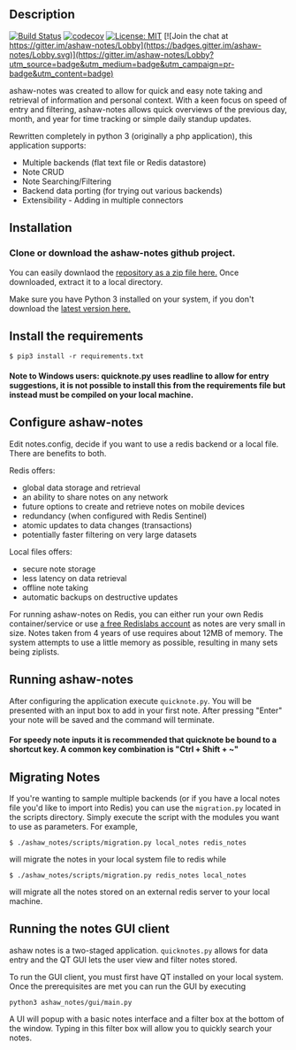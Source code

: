 ## Description

[![Build Status](https://travis-ci.org/follower46/ashaw-notes.svg?branch=master)](https://travis-ci.org/follower46/ashaw-notes)
[![codecov](https://codecov.io/gh/follower46/ashaw-notes/branch/master/graph/badge.svg)](https://codecov.io/gh/follower46/ashaw-notes)
[![License: MIT](https://img.shields.io/badge/License-MIT-yellow.svg)](https://opensource.org/licenses/MIT)
[![Join the chat at https://gitter.im/ashaw-notes/Lobby](https://badges.gitter.im/ashaw-notes/Lobby.svg)](https://gitter.im/ashaw-notes/Lobby?utm_source=badge&utm_medium=badge&utm_campaign=pr-badge&utm_content=badge)

ashaw-notes was created to allow for quick and easy note taking and retrieval of information and personal context.
With a keen focus on speed of entry and filtering, ashaw-notes allows quick overviews of the previous day, month, and year for time tracking or simple daily standup updates.

Rewritten completely in python 3 (originally a php application), this application supports:
* Multiple backends (flat text file or Redis datastore)
* Note CRUD
* Note Searching/Filtering
* Backend data porting (for trying out various backends)
* Extensibility - Adding in multiple connectors

## Installation

### Clone or download the ashaw-notes github project.

You can easily downlaod the [repository as a zip file here.](https://github.com/follower46/ashaw-notes/archive/master.zip)
Once downloaded, extract it to a local directory.

Make sure you have Python 3 installed on your system, if you don't download the [latest version here.](https://www.python.org/downloads/)

## Install the requirements

```
$ pip3 install -r requirements.txt
```

#### Note to Windows users: quicknote.py uses readline to allow for entry suggestions, it is not possible to install this from the requirements file but instead must be compiled on your local machine.

## Configure ashaw-notes

Edit notes.config, decide if you want to use a redis backend or a local file.
There are benefits to both.

Redis offers:
* global data storage and retrieval 
* an ability to share notes on any network
* future options to create and retrieve notes on mobile devices
* redundancy (when configured with Redis Sentinel)
* atomic updates to data changes (transactions)
* potentially faster filtering on very large datasets

Local files offers:
* secure note storage
* less latency on data retrieval
* offline note taking
* automatic backups on destructive updates

For running ashaw-notes on Redis, you can either run your own Redis container/service or use [a free Redislabs account](https://redislabs.com/) as notes are very small in size. Notes taken from 4 years of use requires about 12MB of memory. The system attempts to use a little memory as possible, resulting in many sets being ziplists. 

## Running ashaw-notes

After configuring the application execute ```quicknote.py```.
You will be presented with an input box to add in your first note.
After pressing "Enter" your note will be saved and the command will terminate.

#### For speedy note inputs it is recommended that quicknote be bound to a shortcut key. A common key combination is "Ctrl + Shift + ~"

## Migrating Notes

If you're wanting to sample multiple backends (or if you have a local notes file you'd like to import into Redis) you can use the ```migration.py``` located in the scripts directory.
Simply execute the script with the modules you want to use as parameters. For example, 
```
$ ./ashaw_notes/scripts/migration.py local_notes redis_notes
``` 
will migrate the notes in your local system file to redis while 
```
$ ./ashaw_notes/scripts/migration.py redis_notes local_notes
``` 
will migrate all the notes stored on an external redis server to your local machine.

## Running the notes GUI client

ashaw notes is a two-staged application. ```quicknotes.py``` allows for data entry and the QT GUI lets the user view and filter notes stored.

To run the GUI client, you must first have QT installed on your local system. Once the prerequisites are met you can run the GUI by executing 
```
python3 ashaw_notes/gui/main.py
```

A UI will popup with a basic notes interface and a filter box at the bottom of the window. Typing in this filter box will allow you to quickly search your notes.
